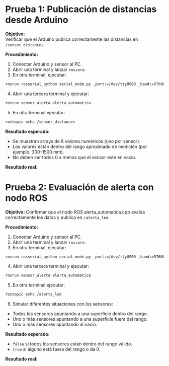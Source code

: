 # Prueba 1: Publicación de distancias desde Arduino

**Objetivo:**  
Verificar que el Arduino publica correctamente las distancias en `/sensor_distances`.

**Procedimiento:**  
1. Conectar Arduino y sensor al PC.
2. Abrir una terminal y lanzar `roscore`.
3. En otra terminal, ejecutar:
```bash
rosrun rosserial_python serial_node.py _port:=/dev/ttyUSB0 _baud:=57600
```
4. Abrir una tercera terminal y ejecutar:
```bash
rosrun sensor_alerta alerta_automatica
```
5. En otra terminal ejecutar:
```bash
rostopic echo /sensor_distances
```

**Resultado esperado:**
- Se muestran arrays de 8 valores numéricos (uno por sensor).
- Los valores están dentro del rango aproximado de medición (por ejemplo, 300–1500 mm).
- No deben ser todos 0 a menos que el sensor esté en vacío.

**Resultado real:**

# Prueba 2: Evaluación de alerta con nodo ROS

**Objetivo:**
Confirmar que el nodo ROS alerta_automatica.cpp evalúa correctamente los datos y publica en `/alerta_led`.

**Procedimiento:**  
1. Conectar Arduino y sensor al PC.
2. Abrir una terminal y lanzar `roscore`.
3. En otra terminal, ejecutar:
```bash
rosrun rosserial_python serial_node.py _port:=/dev/ttyUSB0 _baud:=57600
```
4. Abrir una tercera terminal y ejecutar:
```bash
rosrun sensor_alerta alerta_automatica
```
5. En otra terminal ejecutar:
```bash
rostopic echo /alerta_led
```
6. Simular diferentes situaciones con los sensores:
- Todos los sensores apuntando a una superficie dentro del rango.
- Uno o más sensores apuntando a una superficie fuera del rango.
- Uno o más sensores apuntando al vacío.

**Resultado esperado:**
- `false` si todos los sensores están dentro del rango válido.
- `true` si alguno está fuera del rango o da 0.

**Resultado real:**


